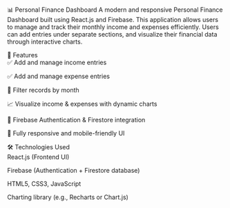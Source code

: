 📊 Personal Finance Dashboard
A modern and responsive Personal Finance Dashboard built using React.js and Firebase. This application allows users to manage and track their monthly income and expenses efficiently. Users can add entries under separate sections, and visualize their financial data through interactive charts.

🔑 Features <br>
✅ Add and manage income entries <br>

✅ Add and manage expense entries<br>

📆 Filter records by month <br>

📈 Visualize income & expenses with dynamic charts<br>

🔐 Firebase Authentication & Firestore integration <br>

📱 Fully responsive and mobile-friendly UI<br>

🛠 Technologies Used<br>
React.js (Frontend UI)<br>

Firebase (Authentication + Firestore database)<br>

HTML5, CSS3, JavaScript<br>

Charting library (e.g., Recharts or Chart.js)<br>



